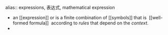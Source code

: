 alias:: expressions, 表达式, mathematical expression

- an [[expression]] or is a finite combination of [[symbols]] that is  [[well-formed formula]]  according to *rules* that depend on the *context*.
-